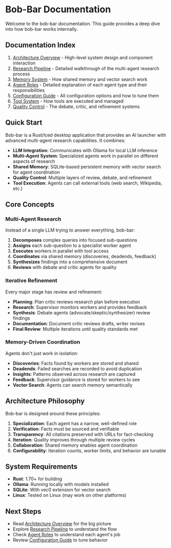 # Bob-Bar Documentation

Welcome to the bob-bar documentation. This guide provides a deep dive into how bob-bar works internally.

## Documentation Index

1. [Architecture Overview](architecture.md) - High-level system design and component interaction
2. [Research Pipeline](research-pipeline.md) - Detailed walkthrough of the multi-agent research process
3. [Memory System](memory-system.md) - How shared memory and vector search work
4. [Agent Roles](agent-roles.md) - Detailed explanation of each agent type and their responsibilities
5. [Configuration Guide](configuration.md) - All configuration options and how to tune them
6. [Tool System](tool-system.md) - How tools are executed and managed
7. [Quality Control](quality-control.md) - The debate, critic, and refinement systems

## Quick Start

Bob-bar is a Rust/Iced desktop application that provides an AI launcher with advanced multi-agent research capabilities. It combines:

- **LLM Integration**: Communicates with Ollama for local LLM inference
- **Multi-Agent System**: Specialized agents work in parallel on different aspects of research
- **Shared Memory**: SQLite-based persistent memory with vector search for agent coordination
- **Quality Control**: Multiple layers of review, debate, and refinement
- **Tool Execution**: Agents can call external tools (web search, Wikipedia, etc.)

## Core Concepts

### Multi-Agent Research

Instead of a single LLM trying to answer everything, bob-bar:

1. **Decomposes** complex queries into focused sub-questions
2. **Assigns** each sub-question to a specialist worker agent
3. **Executes** workers in parallel with tool access
4. **Coordinates** via shared memory (discoveries, deadends, feedback)
5. **Synthesizes** findings into a comprehensive document
6. **Reviews** with debate and critic agents for quality

### Iterative Refinement

Every major stage has review and refinement:

- **Planning**: Plan critic reviews research plan before execution
- **Research**: Supervisor monitors workers and provides feedback
- **Synthesis**: Debate agents (advocate/skeptic/synthesizer) review findings
- **Documentation**: Document critic reviews drafts, writer revises
- **Final Review**: Multiple iterations until quality standards met

### Memory-Driven Coordination

Agents don't just work in isolation:

- **Discoveries**: Facts found by workers are stored and shared
- **Deadends**: Failed searches are recorded to avoid duplication
- **Insights**: Patterns observed across research are captured
- **Feedback**: Supervisor guidance is stored for workers to see
- **Vector Search**: Agents can search memory semantically

## Architecture Philosophy

Bob-bar is designed around these principles:

1. **Specialization**: Each agent has a narrow, well-defined role
2. **Verification**: Facts must be sourced and verifiable
3. **Transparency**: All citations preserved with URLs for fact-checking
4. **Iteration**: Quality improves through multiple review cycles
5. **Collaboration**: Shared memory enables agent coordination
6. **Configurability**: Iteration counts, worker limits, and behavior are tunable

## System Requirements

- **Rust**: 1.70+ for building
- **Ollama**: Running locally with models installed
- **SQLite**: With vec0 extension for vector search
- **Linux**: Tested on Linux (may work on other platforms)

## Next Steps

- Read [Architecture Overview](architecture.md) for the big picture
- Explore [Research Pipeline](research-pipeline.md) to understand the flow
- Check [Agent Roles](agent-roles.md) to understand each agent's job
- Review [Configuration Guide](configuration.md) to tune behavior
